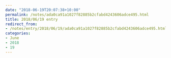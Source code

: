 ```yaml
---
date: "2018-06-19T20:07:38+10:00"
permalink: /notes/ada0ca91a1027f82885b2cfabd4243606adce495.html
title: 2018/06/19 entry
redirect_from:
- /notes/entry/2018/06/19/ada0ca91a1027f82885b2cfabd4243606adce495.html
categories:
- June
- 2018
- 19
---
```

